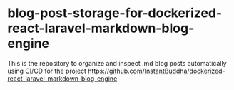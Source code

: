 # blog-post-storage-for-dockerized-react-laravel-markdown-blog-engine
This is the repository to organize and inspect .md blog posts automatically using CI/CD for the project https://github.com/InstantBuddha/dockerized-react-laravel-markdown-blog-engine
